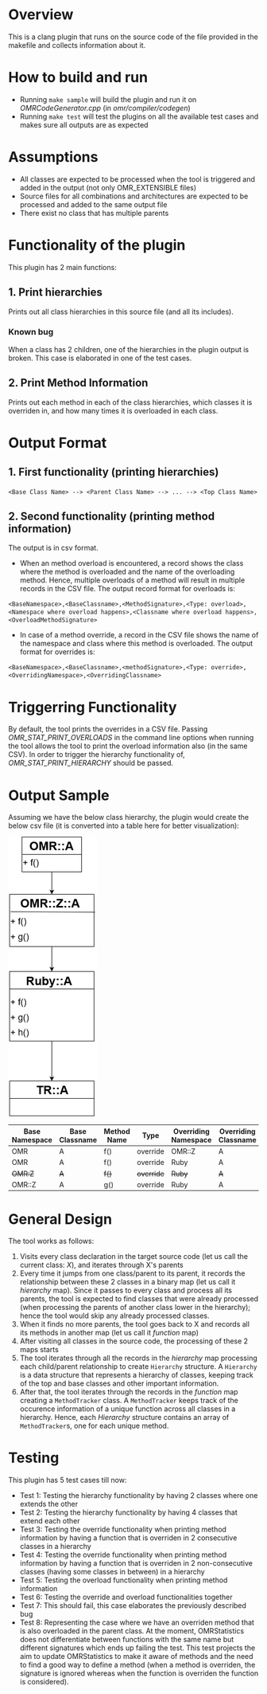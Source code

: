# Overview
This is a clang plugin that runs on the source code of the file provided in the makefile and collects information about it.

# How to build and run
* Running `make sample` will build the plugin and run it on _OMRCodeGenerator.cpp_ (in _omr/compiler/codegen_)
* Running `make test` will test the plugins on all the available test cases and makes sure all outputs are as expected

# Assumptions
* All classes are expected to be processed when the tool is triggered and added in the output (not only OMR_EXTENSIBLE files)
* Source files for all combinations and architectures are expected to be processed and added to the same output file
* There exist no class that has multiple parents

# Functionality of the plugin
This plugin has 2 main functions:
## 1. Print hierarchies
Prints out all class hierarchies in this source file (and all its includes).

### Known bug
When a class has 2 children, one of the hierarchies in the plugin output is broken. This case is elaborated in one of the test cases.

## 2. Print Method Information
Prints out each method in each of the class hierarchies, which classes it is overriden in, and how many times it is overloaded in each class.

# Output Format
## 1. First functionality (printing hierarchies)
`<Base Class Name> --> <Parent Class Name> --> ... --> <Top Class Name>`

## 2. Second functionality (printing method information)
The output is in csv format. 

* When an method overload is encountered, a record shows the class where the method is overloaded and the name of the overloading method. Hence, multiple overloads of a method will result in multiple records in the CSV file. The output record format for overloads is:
```
<BaseNamespace>,<BaseClassname>,<MethodSignature>,<Type: overload>,<Namespace where overload happens>,<Classname where overload happens>, <OverloadMethodSignature>
```

* In case of a method override, a record in the CSV file shows the name of the namespace and class where this method is overloaded. The output format for overrides is:
```
<BaseNamespace>,<BaseClassname>,<methodSignature>,<Type: override>,<OverridingNamespace>,<OverridingClassname>
```
# Triggerring Functionality
By default, the tool prints the overrides in a CSV file. Passing _OMR_STAT_PRINT_OVERLOADS_ in the command line options when running the tool allows the tool to print the overload information also (in the same CSV). In order to trigger the hierarchy functionality of, _OMR_STAT_PRINT_HIERARCHY_ should be passed.

# Output Sample
Assuming we have the below class hierarchy, the plugin would create the below csv file (it is converted into a table here for better visualization):

![Class Hierarchy](https://github.com/samasri/omr/blob/master/tools/compiler/OMRStatistics/doc/resources/ExampleUML.png)

| Base Namespace| Base Classname | Method Name | Type | Overriding Namespace | Overriding Classname | Callsite exists |
| --- | --- | --- | --- | --- | --- | --- |
| OMR | A | f() | override | OMR::Z | A | 1 |
| OMR | A | f() | override | Ruby | A | 1 |
| ~~OMR:Z~~ | ~~A~~ | ~~f()~~ | ~~override~~ | ~~Ruby~~ | ~~A~~ | ~~1~~ |
| OMR::Z | A | g() | override | Ruby | A | 1 |

# General Design
The tool works as follows:
1. Visits every class declaration in the target source code (let us call the current class: _X_), and iterates through X's parents
2. Every time it jumps from one class/parent to its parent, it records the relationship between these 2 classes in a binary map (let us call it _hierarchy_ map). Since it passes to every class and process all its parents, the tool is expected to find classes that were already processed (when processing the parents of another class lower in the hierarchy); hence the tool would skip any already processed classes.
3. When it finds no more parents, the tool goes back to X and records all its methods in another map (let us call it _function_ map)
4. After visiting all classes in the source code, the processing of these 2 maps starts
5. The tool iterates through all the records in the _hierarchy_ map processing each child/parent relationship to create `Hierarchy` structure. A `Hierarchy` is a data structure that represents a hierarchy of classes, keeping track of the top and base classes and other important information.
6. After that, the tool iterates through the records in the _function_ map creating a `MethodTracker` class. A `MethodTracker` keeps track of the occurence information of a unique function across all classes in a hierarchy. Hence, each _Hierarchy_ structure contains an array of `MethodTracker`s, one for each unique method.

# Testing
This plugin has 5 test cases till now:
* Test 1: Testing the hierarchy functionality by having 2 classes where one extends the other
* Test 2: Testing the hierarchy functionality by having 4 classes that extend each other
* Test 3: Testing the override functionality when printing method information by having a function that is overriden in 2 consecutive classes in a hierarchy
* Test 4: Testing the override functionality when printing method information by having a function that is overriden in 2 non-consecutive classes (having some classes in between) in a hierarchy
* Test 5: Testing the overload functionality when printing method information
* Test 6: Testing the override and overload functionalities together
* Test 7: This should fail, this case elaborates the previously described bug
* Test 8: Representing the case where we have an overriden method that is also overloaded in the parent class. At the moment, OMRStatistics does not differentiate between functions with the same name but different signatures which ends up failing the test. This test projects the aim to update OMRStatistics to make it aware of methods and the need to find a good way to define a method (when a method is overriden, the signature is ignored whereas when the function is overriden the function is considered).
